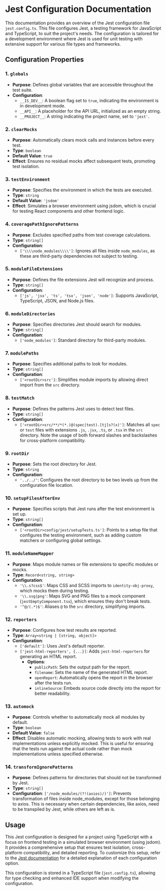 # Jest Configuration Documentation

This documentation provides an overview of the Jest configuration file `jest.config.ts`. This file configures Jest, a testing framework for JavaScript and TypeScript, to suit the project's needs. The configuration is tailored for a development environment where Jest is used for unit testing with extensive support for various file types and frameworks.

## Configuration Properties

### 1. `globals`
- **Purpose**: Defines global variables that are accessible throughout the test suite.
- **Configuration**:
    - `__IS_DEV__`: A boolean flag set to `true`, indicating the environment is in development mode.
    - `__API__`: A placeholder for the API URL, initialized as an empty string.
    - `__PROJECT__`: A string indicating the project name, set to `'jest'`.

### 2. `clearMocks`
- **Purpose**: Automatically clears mock calls and instances before every test.
- **Type**: `boolean`
- **Default Value**: `true`
- **Effect**: Ensures no residual mocks affect subsequent tests, promoting test isolation.

### 3. `testEnvironment`
- **Purpose**: Specifies the environment in which the tests are executed.
- **Type**: `string`
- **Default Value**: `'jsdom'`
- **Effect**: Simulates a browser environment using jsdom, which is crucial for testing React components and other frontend logic.

### 4. `coveragePathIgnorePatterns`
- **Purpose**: Excludes specified paths from test coverage calculations.
- **Type**: `string[]`
- **Configuration**:
    - `['\\\\node_modules\\\\']`: Ignores all files inside `node_modules`, as these are third-party dependencies not subject to testing.

### 5. `moduleFileExtensions`
- **Purpose**: Defines the file extensions Jest will recognize and process.
- **Type**: `string[]`
- **Configuration**:
    - `['js', 'jsx', 'ts', 'tsx', 'json', 'node']`: Supports JavaScript, TypeScript, JSON, and Node.js files.

### 6. `moduleDirectories`
- **Purpose**: Specifies directories Jest should search for modules.
- **Type**: `string[]`
- **Configuration**:
    - `['node_modules']`: Standard directory for third-party modules.

### 7. `modulePaths`
- **Purpose**: Specifies additional paths to look for modules.
- **Type**: `string[]`
- **Configuration**:
    - `['<rootDir>src']`: Simplifies module imports by allowing direct import from the `src` directory.

### 8. `testMatch`
- **Purpose**: Defines the patterns Jest uses to detect test files.
- **Type**: `string[]`
- **Configuration**:
    - `['<rootDir>src/**/*(*.)@(spec|test).[tj]s?(x)']`: Matches all `spec` or `test` files with extensions `.js`, `.jsx`, `.ts`, or `.tsx` in the `src` directory. Note the usage of both forward slashes and backslashes for cross-platform compatibility.

### 9. `rootDir`
- **Purpose**: Sets the root directory for Jest.
- **Type**: `string`
- **Configuration**:
    - `'../../'`: Configures the root directory to be two levels up from the configuration file location.

### 10. `setupFilesAfterEnv`
- **Purpose**: Specifies scripts that Jest runs after the test environment is set up.
- **Type**: `string[]`
- **Configuration**:
  - `['<rootDir>config/jest/setupTests.ts']`: Points to a setup file that configures the testing environment, such as adding custom matchers or configuring global settings.

### 11. `moduleNameMapper`
- **Purpose**: Maps module names or file extensions to specific modules or mocks.
- **Type**: `Record<string, string>`
- **Configuration**:
  - `'\\.s?css$'`: Maps CSS and SCSS imports to `identity-obj-proxy`, which mocks them during testing.
  - `'\\.svg|png'`: Maps SVG and PNG files to a mock component (`jestEmptyComponent.tsx`), which ensures they don't break tests.
  - `'^@/(.*)$'`: Aliases `@` to the `src` directory, simplifying imports.

### 12. `reporters`
- **Purpose**: Configures how test results are reported.
- **Type**: `Array<string | [string, object]>`
- **Configuration**:
  - `['default']`: Uses Jest's default reporter.
  - `['jest-html-reporters', {...}]`: Adds `jest-html-reporters` for generating an HTML report.
    - **Options**:
      - `publicPath`: Sets the output path for the report.
      - `filename`: Sets the name of the generated HTML report.
      - `openReport`: Automatically opens the report in the browser after the tests run.
      - `inlineSource`: Embeds source code directly into the report for better readability.

### 13. `automock`
- **Purpose**: Controls whether to automatically mock all modules by default.
- **Type**: `boolean`
- **Default Value**: `false`
- **Effect**: Disables automatic mocking, allowing tests to work with real implementations unless explicitly mocked. This is useful for ensuring that the tests run against the actual code rather than mock implementations unless specified otherwise.

### 14. `transformIgnorePatterns`
- **Purpose**: Defines patterns for directories that should not be transformed by Jest.
- **Type**: `string[]`
- **Configuration**:
   `['/node_modules/(?!(axios)/)']`: Prevents transformation of files inside node_modules, except for those belonging to axios. This is necessary when certain dependencies, like axios, need to be transpiled by Jest, while others are left as is.


## Usage

This Jest configuration is designed for a project using TypeScript with a focus on frontend testing in a simulated browser environment (using jsdom). It provides a comprehensive setup that ensures test isolation, cross-platform compatibility, and detailed reporting. To customize this setup, refer to the [Jest documentation](https://jestjs.io/docs/configuration) for a detailed explanation of each configuration option.

This configuration is stored in a TypeScript file (`jest.config.ts`), allowing for type checking and enhanced IDE support when modifying the configuration.
